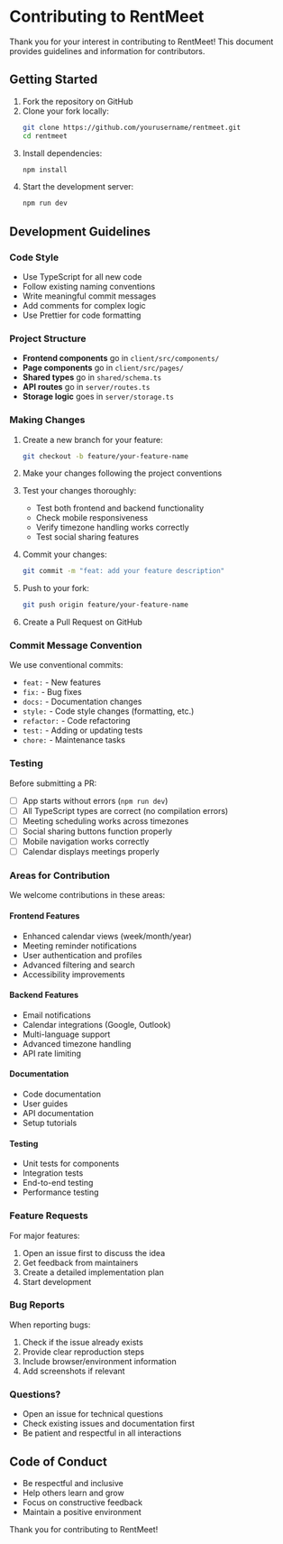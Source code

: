 # Contributing to RentMeet

Thank you for your interest in contributing to RentMeet! This document provides guidelines and information for contributors.

## Getting Started

1. Fork the repository on GitHub
2. Clone your fork locally:
   ```bash
   git clone https://github.com/yourusername/rentmeet.git
   cd rentmeet
   ```
3. Install dependencies:
   ```bash
   npm install
   ```
4. Start the development server:
   ```bash
   npm run dev
   ```

## Development Guidelines

### Code Style
- Use TypeScript for all new code
- Follow existing naming conventions
- Write meaningful commit messages
- Add comments for complex logic
- Use Prettier for code formatting

### Project Structure
- **Frontend components** go in `client/src/components/`
- **Page components** go in `client/src/pages/`
- **Shared types** go in `shared/schema.ts`
- **API routes** go in `server/routes.ts`
- **Storage logic** goes in `server/storage.ts`

### Making Changes

1. Create a new branch for your feature:
   ```bash
   git checkout -b feature/your-feature-name
   ```

2. Make your changes following the project conventions

3. Test your changes thoroughly:
   - Test both frontend and backend functionality
   - Check mobile responsiveness
   - Verify timezone handling works correctly
   - Test social sharing features

4. Commit your changes:
   ```bash
   git commit -m "feat: add your feature description"
   ```

5. Push to your fork:
   ```bash
   git push origin feature/your-feature-name
   ```

6. Create a Pull Request on GitHub

### Commit Message Convention

We use conventional commits:
- `feat:` - New features
- `fix:` - Bug fixes
- `docs:` - Documentation changes
- `style:` - Code style changes (formatting, etc.)
- `refactor:` - Code refactoring
- `test:` - Adding or updating tests
- `chore:` - Maintenance tasks

### Testing

Before submitting a PR:
- [ ] App starts without errors (`npm run dev`)
- [ ] All TypeScript types are correct (no compilation errors)
- [ ] Meeting scheduling works across timezones
- [ ] Social sharing buttons function properly
- [ ] Mobile navigation works correctly
- [ ] Calendar displays meetings properly

### Areas for Contribution

We welcome contributions in these areas:

#### Frontend Features
- Enhanced calendar views (week/month/year)
- Meeting reminder notifications
- User authentication and profiles
- Advanced filtering and search
- Accessibility improvements

#### Backend Features  
- Email notifications
- Calendar integrations (Google, Outlook)
- Multi-language support
- Advanced timezone handling
- API rate limiting

#### Documentation
- Code documentation
- User guides
- API documentation
- Setup tutorials

#### Testing
- Unit tests for components
- Integration tests
- End-to-end testing
- Performance testing

### Feature Requests

For major features:
1. Open an issue first to discuss the idea
2. Get feedback from maintainers
3. Create a detailed implementation plan
4. Start development

### Bug Reports

When reporting bugs:
1. Check if the issue already exists
2. Provide clear reproduction steps
3. Include browser/environment information
4. Add screenshots if relevant

### Questions?

- Open an issue for technical questions
- Check existing issues and documentation first
- Be patient and respectful in all interactions

## Code of Conduct

- Be respectful and inclusive
- Help others learn and grow
- Focus on constructive feedback
- Maintain a positive environment

Thank you for contributing to RentMeet!